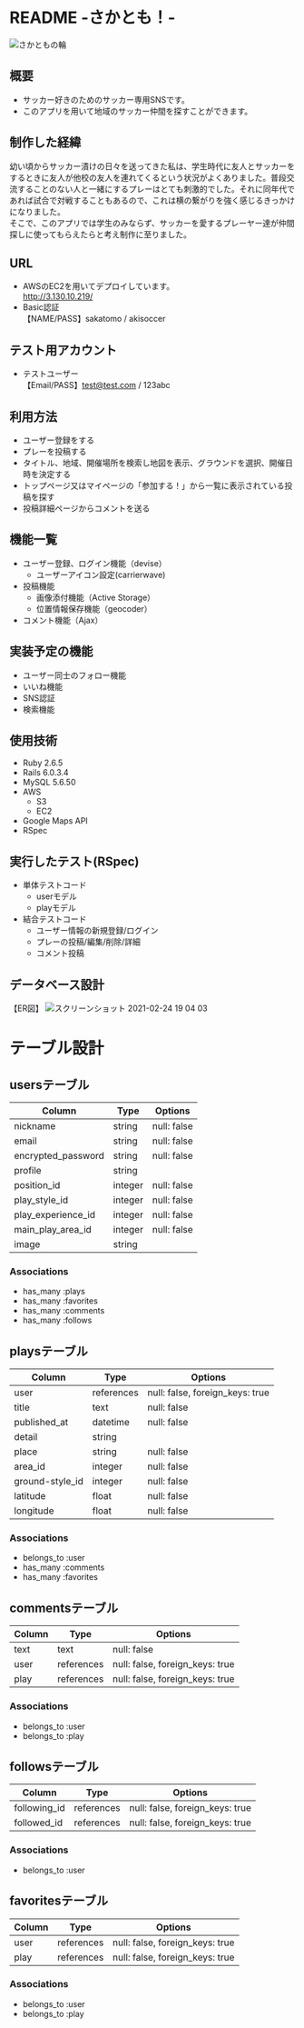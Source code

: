 # README -さかとも！-
![さかともの輪](https://user-images.githubusercontent.com/76201748/108864948-08083800-7636-11eb-93a6-00c40b73b8c8.jpg)
## 概要	
- サッカー好きのためのサッカー専用SNSです。
- このアプリを用いて地域のサッカー仲間を探すことができます。

## 制作した経緯
幼い頃からサッカー漬けの日々を送ってきた私は、学生時代に友人とサッカーをするときに友人が他校の友人を連れてくるという状況がよくありました。普段交流することのない人と一緒にするプレーはとても刺激的でした。それに同年代であれば試合で対戦することもあるので、これは横の繋がりを強く感じるきっかけになりました。<br/>
そこで、このアプリでは学生のみならず、サッカーを愛するプレーヤー達が仲間探しに使ってもらえたらと考え制作に至りました。

## URL	
- AWSのEC2を用いてデプロイしています。<br/>
http://3.130.10.219/<br/>
- Basic認証<br/>
【NAME/PASS】sakatomo / akisoccer

## テスト用アカウント	
- テストユーザー<br/>
【Email/PASS】test@test.com / 123abc

## 利用方法
- ユーザー登録をする
- プレーを投稿する
- タイトル、地域、開催場所を検索し地図を表示、グラウンドを選択、開催日時を決定する
- トップページ又はマイページの「参加する！」から一覧に表示されている投稿を探す
- 投稿詳細ページからコメントを送る

## 機能一覧
- ユーザー登録、ログイン機能（devise）
  - ユーザーアイコン設定(carrierwave)
- 投稿機能
  - 画像添付機能（Active Storage）
  - 位置情報保存機能（geocoder）
- コメント機能（Ajax）

## 実装予定の機能	
- ユーザー同士のフォロー機能
- いいね機能
- SNS認証
- 検索機能

## 使用技術
- Ruby 2.6.5
- Rails 6.0.3.4
- MySQL 5.6.50
- AWS
  - S3
  - EC2
- Google Maps API
- RSpec

## 実行したテスト(RSpec)
- 単体テストコード
  - userモデル
  - playモデル
- 結合テストコード
  - ユーザー情報の新規登録/ログイン
  - プレーの投稿/編集/削除/詳細
  - コメント投稿


## データベース設計
【ER図】
![スクリーンショット 2021-02-24 19 04 03](https://user-images.githubusercontent.com/76201748/108986918-07bf7980-76d6-11eb-973a-f1df922f3008.png)


# テーブル設計

## usersテーブル

|       Column       |  Type   |   Options   |
| ------------------ | ------- | ----------- |
| nickname           | string  | null: false |
| email              | string  | null: false |
| encrypted_password | string  | null: false |
| profile            | string  |             |
| position_id        | integer | null: false |
| play_style_id      | integer | null: false |
| play_experience_id | integer | null: false |
| main_play_area_id  | integer | null: false |
| image              | string  |             | 

### Associations

- has_many :plays
- has_many :favorites
- has_many :comments
- has_many :follows

## playsテーブル

|      Column     |    Type    |             Options             |
| --------------- | ---------- | ------------------------------- |
| user            | references | null: false, foreign_keys: true |
| title           | text       | null: false                     |
| published_at    | datetime   | null: false                     |
| detail          | string     |                                 |
| place           | string     | null: false                     |
| area_id         | integer    | null: false                     |
| ground-style_id | integer    | null: false                     |
| latitude        | float      | null: false                     |
| longitude       | float      | null: false                     |

### Associations

- belongs_to :user
- has_many   :comments
- has_many   :favorites

## commentsテーブル

| Column |    Type    |             Options             |
| ------ | ---------- | ------------------------------- | 
| text   | text       | null: false                     |
| user   | references | null: false, foreign_keys: true |
| play   | references | null: false, foreign_keys: true |

### Associations

- belongs_to :user
- belongs_to :play

## followsテーブル

|    Column    |    Type    |          Options                |
| ------------ | ---------- | ------------------------------- |
| following_id | references | null: false, foreign_keys: true |
| followed_id  | references | null: false, foreign_keys: true |

### Associations

- belongs_to :user

## favoritesテーブル

|   Column  |    Type    |            Options              |
| --------- | ---------- | ------------------------------- |
| user      | references | null: false, foreign_keys: true |
| play      | references | null: false, foreign_keys: true |

### Associations

- belongs_to :user
- belongs_to :play